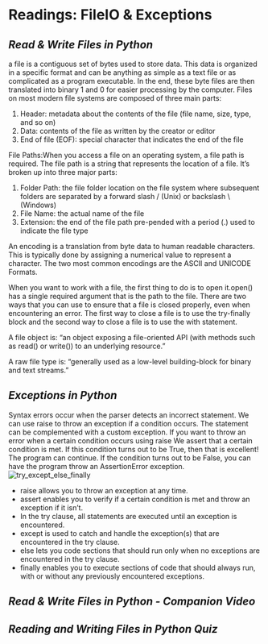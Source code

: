 # Readings: FileIO & Exceptions
## ***Read & Write Files in Python***
  a file is a contiguous set of bytes used to store data. This data is organized in a specific format and can be anything as simple as a text file or as complicated as a program executable. In the end, these byte files are then translated into binary 1 and 0 for easier processing by the computer.
  Files on most modern file systems are composed of three main parts:
  1. Header: metadata about the contents of the file (file name, size, type, and so on)
  2. Data: contents of the file as written by the creator or editor
  3. End of file (EOF): special character that indicates the end of the file

  File Paths:When you access a file on an operating system, a file path is required. The file path is a string that represents the location of a file. It’s broken up into three major parts:
  1. Folder Path: the file folder location on the file system where subsequent folders are separated by a forward slash / (Unix) or backslash \ (Windows)
  2. File Name: the actual name of the file
  3. Extension: the end of the file path pre-pended with a period (.) used to indicate the file type

  An encoding is a translation from byte data to human readable characters. This is typically done by assigning a numerical value to represent a character. The two most common encodings are the ASCII and UNICODE Formats.

  When you want to work with a file, the first thing to do is to open it.open() has a single required argument that is the path to the file. 
  There are two ways that you can use to ensure that a file is closed properly, even when encountering an error. The first way to close a file is to use the try-finally block and the second way to close a file is to use the with statement.

  A file object is:
  “an object exposing a file-oriented API (with methods such as read() or write()) to an underlying resource.”

  A raw file type is:
  “generally used as a low-level building-block for binary and text streams.”



## ***Exceptions in Python*** 
 Syntax errors occur when the parser detects an incorrect statement. 
 We can use raise to throw an exception if a condition occurs. The statement can be complemented with a custom exception.
 If you want to throw an error when a certain condition occurs using raise
 We assert that a certain condition is met. If this condition turns out to be True, then that is excellent! The program can continue. If the condition turns out to be False, you can have the program throw an AssertionError exception.
 ![try_except_else_finally](https://files.realpython.com/media/try_except_else_finally.a7fac6c36c55.png)

 * raise allows you to throw an exception at any time.
 * assert enables you to verify if a certain condition is met and throw an exception if it isn’t.
 * In the try clause, all statements are executed until an exception is encountered.
 * except is used to catch and handle the exception(s) that are encountered in the try clause.
 * else lets you code sections that should run only when no exceptions are encountered in the try clause.
 * finally enables you to execute sections of code that should always run, with or without any previously encountered exceptions.

## ***Read & Write Files in Python - Companion Video*** 

## ***Reading and Writing Files in Python Quiz***

